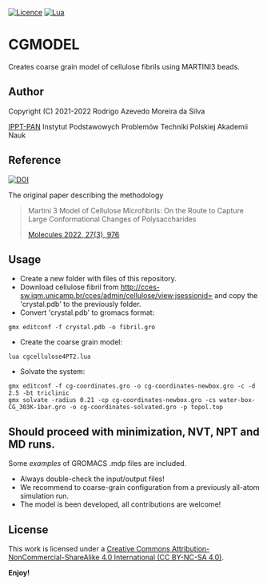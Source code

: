 [![Licence](https://img.shields.io/badge/License-CC%20BY%20NC%20SA%204.0-grey.svg?style=for-the-badge)](http://creativecommons.org/licenses/by-nc-sa/4.0/)
[![Lua](https://img.shields.io/badge/lua-%232C2D72.svg?style=for-the-badge&logo=lua&logoColor=white)](http://www.lua.org)

# CGMODEL

Creates coarse grain model of cellulose fibrils using MARTINI3 beads.

## Author

Copyright (C) 2021-2022 Rodrigo Azevedo Moreira da Silva

[IPPT-PAN](http://www.ippt.pan.pl/staff/rams)
Instytut Podstawowych Problemów Techniki
Polskiej Akademii Nauk

## Reference

[![DOI](https://zenodo.org/badge/428765252.svg)](https://zenodo.org/badge/latestdoi/428765252)

The original paper describing the methodology 

> Martini 3 Model of Cellulose Microfibrils: On the Route to Capture Large Conformational Changes of Polysaccharides 
> 
> [Molecules 2022, 27(3), 976](https://doi.org/10.3390/molecules27030976)

## Usage
- Create a new folder with files of this repository.
- Download cellulose fibril from http://cces-sw.iqm.unicamp.br/cces/admin/cellulose/view;jsessionid= and copy the 'crystal.pdb' to the previously folder.
- Convert 'crystal.pdb' to gromacs format:
```
gmx editconf -f crystal.pdb -o fibril.gro
```
- Create the coarse grain model:
```
lua cgcellulose4PT2.lua
```
- Solvate the system:
```
gmx editconf -f cg-coordinates.gro -o cg-coordinates-newbox.gro -c -d 2.5 -bt triclinic
gmx solvate -radius 0.21 -cp cg-coordinates-newbox.gro -cs water-box-CG_303K-1bar.gro -o cg-coordinates-solvated.gro -p topol.top
```

## Should proceed with minimization, NVT, NPT and MD runs.

Some *examples* of GROMACS .mdp files are included.

- Always double-check the input/output files!
- We recommend to coarse-grain configuration from a previously all-atom simulation run.
- The model is been developed, all contributions are welcome!

## License

This work is licensed under a
[Creative Commons Attribution-NonCommercial-ShareAlike 4.0 International (CC BY-NC-SA 4.0)](http://creativecommons.org/licenses/by-nc-sa/4.0/).

**Enjoy!**


